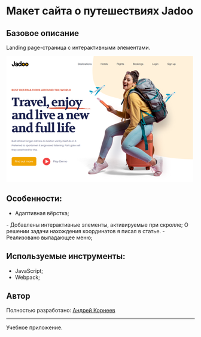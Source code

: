 # Макет сайта о путешествиях Jadoo
## Базовое описание
Landing page-страница с интерактивными элементами.

![Main Page of application](./readme_src/main.png)

## Особенности:
- Адаптивная вёрстка;
<GIF>
- Добавлены интерактивные элементы, активируемые при скролле;
О решении задачи нахождения координатов я писал в статье. 
<GIF>
- Реализовано выпадающее меню;
<GIF>

## Используемые инструменты:
- JavaScript;
- Webpack;

## Автор 
Полностью разработано: [Андрей Корнеев](https://github.com/andrey-kor) <br>

---
Учебное приложение.